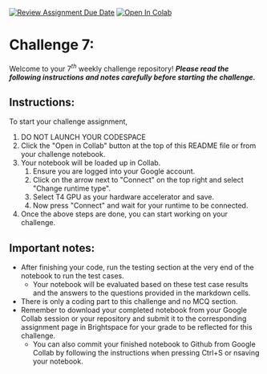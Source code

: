 [![Review Assignment Due Date](https://classroom.github.com/assets/deadline-readme-button-22041afd0340ce965d47ae6ef1cefeee28c7c493a6346c4f15d667ab976d596c.svg)](https://classroom.github.com/a/S0KdjeHR)
<a href="https://colab.research.google.com/github/ISE-CS4445-AI/challenge-7-alisiak04/blob/main/challenge-7.ipynb" target="_blank"><img src="https://colab.research.google.com/assets/colab-badge.svg" alt="Open In Colab"/></a>

# Challenge 7:
Welcome to your $7^{th}$ weekly challenge repository! ***Please read the following instructions and notes carefully before starting the challenge.***

## Instructions:
To start your challenge assignment, 
1. DO NOT LAUNCH YOUR CODESPACE
2. Click the "Open in Collab" button at the top of this README file or from your challenge notebook. 
3. Your notebook will be loaded up in Collab.
   1. Ensure you are logged into your Google account.
   2. Click on the arrow next to "Connect" on the top right and select "Change runtime type".
   3. Select T4 GPU as your hardware accelerator and save.
   4. Now press "Connect" and wait for your runtime to be connected.
4. Once the above steps are done, you can start working on your challenge.
   
## Important notes: 
- After finishing your code, run the testing section at the very end of the notebook to run the test cases.
  - Your notebook will be evaluated based on these test case results and the answers to the questions provided in the markdown cells.
- There is only a coding part to this challenge and no MCQ section.  
- Remember to download your completed notebook from your Google Collab session or your repository and submit it to the corresponding assignment page in Brightspace for your grade to be reflected for this challenge.
  - You can also commit your finished notebook to Github from Google Collab by following the instructions when pressing Ctrl+S or nsaving your notebook.
